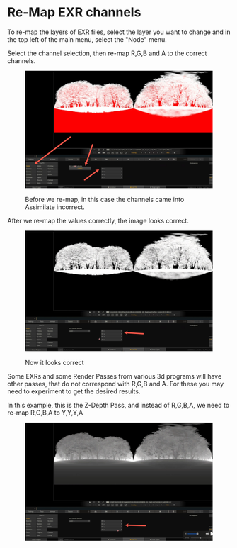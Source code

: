 # Re-Map EXR channels

To re-map the layers of EXR files, select the layer you want to change and in the top left of the main menu, select the "Node" menu.&#x20;

Select the channel selection, then re-map R,G,B and A to the correct channels.&#x20;

<figure><img src="../.gitbook/assets/image (10).png" alt=""><figcaption><p>Before we re-map, in this case the channels came into Assimilate incorrect.</p></figcaption></figure>

After we re-map the values correctly, the image looks correct.

<figure><img src="../.gitbook/assets/image (1) (1).png" alt=""><figcaption><p>Now it looks correct</p></figcaption></figure>

Some EXRs and some Render Passes from various 3d programs will have other passes, that do not correspond with R,G,B and A. For these you may need to experiment to get the desired results.&#x20;

In this example, this is the Z-Depth Pass, and instead of R,G,B,A, we need to re-map R,G,B,A to Y,Y,Y,A&#x20;

<figure><img src="../.gitbook/assets/image (2) (1).png" alt=""><figcaption></figcaption></figure>
